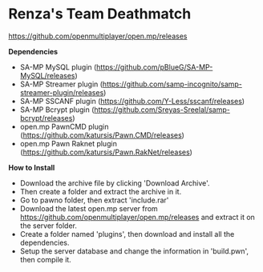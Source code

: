 # Renza's Team Deathmatch

https://github.com/openmultiplayer/open.mp/releases

**Dependencies**
- SA-MP MySQL plugin (https://github.com/pBlueG/SA-MP-MySQL/releases)
- SA-MP Streamer plugin (https://github.com/samp-incognito/samp-streamer-plugin/releases)
- SA-MP SSCANF plugin (https://github.com/Y-Less/sscanf/releases)
- SA-MP Bcrypt plugin (https://github.com/Sreyas-Sreelal/samp-bcrypt/releases)
- open.mp PawnCMD plugin (https://github.com/katursis/Pawn.CMD/releases)
- open.mp Pawn Raknet plugin (https://github.com/katursis/Pawn.RakNet/releases)

**How to Install**
- Download the archive file by clicking 'Download Archive'.
- Then create a folder and extract the archive in it.
- Go to pawno folder, then extract 'include.rar'
- Download the latest open.mp server from https://github.com/openmultiplayer/open.mp/releases and extract it on the server folder.
- Create a folder named 'plugins', then download and install all the dependencies.
- Setup the server database and change the information in 'build.pwn', then compile it.

